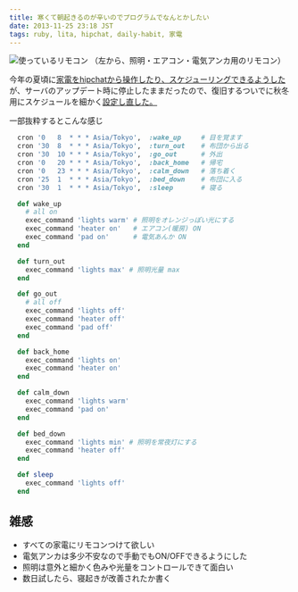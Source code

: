 ```yaml
---
title: 寒くて朝起きるのが辛いのでプログラムでなんとかしたい
date: 2013-11-25 23:18 JST
tags: ruby, lita, hipchat, daily-habit, 家電
---
```


![使っているリモコン](2013-11-25-remotes.jpg)
（左から、照明・エアコン・電気アンカ用のリモコン）


今年の夏頃に[家電をhipchatから操作したり、スケジューリングできるようした](http://fk.dev/2013/08/11/iremocon-and-lita/)が、サーバのアップデート時に停止したままだったので、復旧するついでに秋冬用にスケジュールを細かく[設定し直した。](https://github.com/fukayatsu/home-lita/commit/c7f4d30d42970c149161cda0c3c8174ba3ef056a)

一部抜粋するとこんな感じ

```ruby
  cron '0   8  * * * Asia/Tokyo',  :wake_up     # 目を覚ます
  cron '30  8  * * * Asia/Tokyo',  :turn_out    # 布団から出る
  cron '30  10 * * * Asia/Tokyo',  :go_out      # 外出
  cron '0   20 * * * Asia/Tokyo',  :back_home   # 帰宅
  cron '0   23 * * * Asia/Tokyo',  :calm_down   # 落ち着く
  cron '25  1  * * * Asia/Tokyo',  :bed_down    # 布団に入る
  cron '30  1  * * * Asia/Tokyo',  :sleep       # 寝る

  def wake_up
    # all on
    exec_command 'lights warm' # 照明をオレンジっぽい光にする
    exec_command 'heater on'   # エアコン(暖房) ON
    exec_command 'pad on'      # 電気あんか ON
  end

  def turn_out
    exec_command 'lights max' # 照明光量 max
  end

  def go_out
    # all off
    exec_command 'lights off'
    exec_command 'heater off'
    exec_command 'pad off'
  end

  def back_home
    exec_command 'lights on'
    exec_command 'heater on'
  end

  def calm_down
    exec_command 'lights warm'
    exec_command 'pad on'
  end

  def bed_down
    exec_command 'lights min' # 照明を常夜灯にする
    exec_command 'heater off'
  end

  def sleep
    exec_command 'lights off'
  end
```

## 雑感
- すべての家電にリモコンつけて欲しい
- 電気アンカは多少不安なので手動でもON/OFFできるようにした
- 照明は意外と細かく色みや光量をコントロールできて面白い
- 数日試したら、寝起きが改善されたか書く
